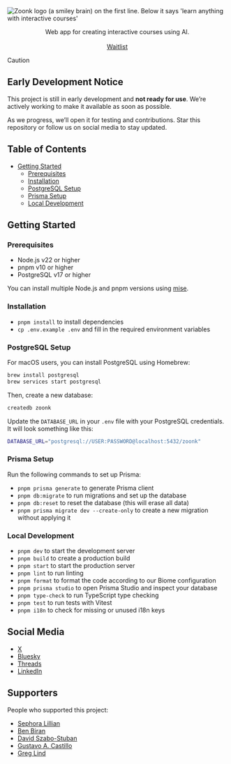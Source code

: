 <picture>
  <source media="(prefers-color-scheme: dark)" srcset="https://github.com/user-attachments/assets/345ed7d9-40a8-4ebb-adf1-8f22cafa492d">
  <source media="(prefers-color-scheme: light)" srcset="https://github.com/user-attachments/assets/8d018809-14b9-435b-9409-d515c599335d">
  <img alt="Zoonk logo (a smiley brain) on the first line. Below it says 'learn anything with interactive courses'" src="https://github.com/user-attachments/assets/8d018809-14b9-435b-9409-d515c599335d">
</picture>

<p align="center">
  Web app for creating interactive courses using AI.
  <br />
  <br />
  <a href="https://forms.gle/jHeTqPUkw1vA7wLh8">Waitlist</a>
</p>

> [!CAUTION]
>
> ## Early Development Notice
>
> This project is still in early development and **not ready for use**. We’re actively working to make it available as soon as possible.
>
> As we progress, we’ll open it for testing and contributions. Star this repository or follow us on social media to stay updated.

## Table of Contents

- [Getting Started](#getting-started)
  - [Prerequisites](#prerequisites)
  - [Installation](#installation)
  - [PostgreSQL Setup](#postgresql-setup)
  - [Prisma Setup](#prisma-setup)
  - [Local Development](#local-development)

## Getting Started

### Prerequisites

- Node.js v22 or higher
- pnpm v10 or higher
- PostgreSQL v17 or higher

You can install multiple Node.js and pnpm versions using [mise](https://mise.jdx.dev/).

### Installation

- `pnpm install` to install dependencies
- `cp .env.example .env` and fill in the required environment variables

### PostgreSQL Setup

For macOS users, you can install PostgreSQL using Homebrew:

```bash
brew install postgresql
brew services start postgresql
```

Then, create a new database:

```bash
createdb zoonk
```

Update the `DATABASE_URL` in your `.env` file with your PostgreSQL credentials. It will look something like this:

```bash
DATABASE_URL="postgresql://USER:PASSWORD@localhost:5432/zoonk"
```

### Prisma Setup

Run the following commands to set up Prisma:

- `pnpm prisma generate` to generate Prisma client
- `pnpm db:migrate` to run migrations and set up the database
- `pnpm db:reset` to reset the database (this will erase all data)
- `pnpm prisma migrate dev --create-only` to create a new migration without applying it

### Local Development

- `pnpm dev` to start the development server
- `pnpm build` to create a production build
- `pnpm start` to start the production server
- `pnpm lint` to run linting
- `pnpm format` to format the code according to our Biome configuration
- `pnpm prisma studio` to open Prisma Studio and inspect your database
- `pnpm type-check` to run TypeScript type checking
- `pnpm test` to run tests with Vitest
- `pnpm i18n` to check for missing or unused i18n keys

## Social Media

- [X](https://x.com/zoonkcom)
- [Bluesky](https://bsky.app/profile/zoonk.bsky.social)
- [Threads](https://www.threads.net/@zoonkcom)
- [LinkedIn](https://www.linkedin.com/company/zoonk)

## Supporters

People who supported this project:

- [Sephora Lillian](https://github.com/sephoralillian)
- [Ben Biran](https://github.com/benbiran)
- [David Szabo-Stuban](https://github.com/ssdavidai)
- [Gustavo A. Castillo](https://github.com/guscastilloa)
- [Greg Lind](https://github.com/glind)
